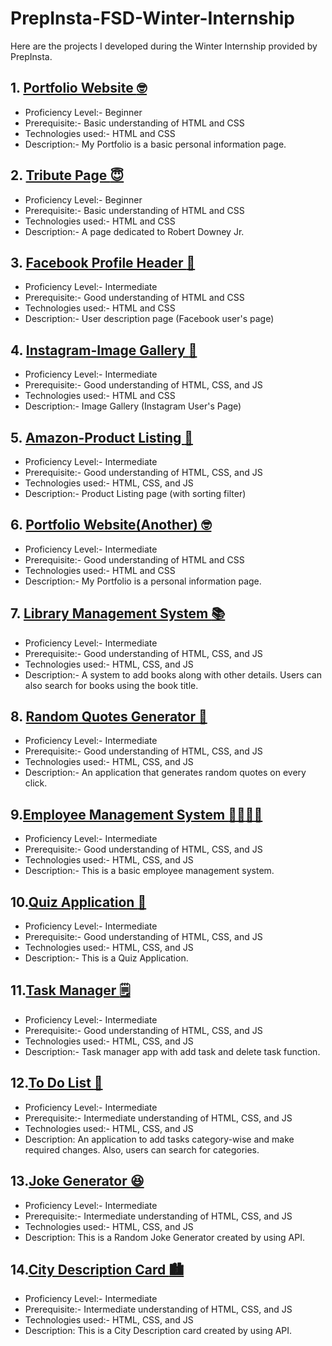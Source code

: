 # PrepInsta-FSD-Winter-Internship
Here are the projects I developed during the Winter Internship provided by PrepInsta.
## 1. [Portfolio Website :nerd_face:](https://stiwari28.github.io/Prep-Insta-FSD-Winter-Internship/Portfolio/index.html)
- Proficiency Level:- Beginner
- Prerequisite:- Basic understanding of HTML and CSS 
- Technologies used:- HTML and CSS
- Description:- My Portfolio is a basic personal information page.
## 2. [Tribute Page :innocent:](https://stiwari28.github.io/Prep-Insta-FSD-Winter-Internship/Tribute_page/)
- Proficiency Level:- Beginner
- Prerequisite:- Basic understanding of HTML and CSS 
- Technologies used:- HTML and CSS
- Description:- A page dedicated to Robert Downey Jr.
## 3. [Facebook Profile Header :girl:](https://stiwari28.github.io/Prep-Insta-FSD-Winter-Internship/Facebook_Profile_Header/)
- Proficiency Level:- Intermediate
- Prerequisite:- Good understanding of HTML and CSS 
- Technologies used:- HTML and CSS
- Description:- User description page (Facebook user's page)
## 4. [Instagram-Image Gallery :city_sunset:](https://stiwari28.github.io/Prep-Insta-FSD-Winter-Internship/Instagram-ImageGallery/)
- Proficiency Level:- Intermediate
- Prerequisite:- Good understanding of HTML, CSS, and JS 
- Technologies used:- HTML and CSS
- Description:- Image Gallery (Instagram User's Page)
## 5. [Amazon-Product Listing :shopping_cart:](https://stiwari28.github.io/Prep-Insta-FSD-Winter-Internship/Amazon-ProductListing/)
- Proficiency Level:- Intermediate
- Prerequisite:- Good understanding of HTML, CSS, and JS 
- Technologies used:- HTML, CSS, and JS
- Description:- Product Listing page (with sorting filter)
## 6. [Portfolio Website(Another) :nerd_face:](https://stiwari28.github.io/Prep-Insta-FSD-Winter-Internship/SecondPortfolio/index.html)
- Proficiency Level:- Intermediate 
- Prerequisite:- Good understanding of HTML and CSS 
- Technologies used:- HTML and CSS
- Description:- My Portfolio is a personal information page.
## 7. [Library Management System :books:](https://stiwari28.github.io/Prep-Insta-FSD-Winter-Internship/Library_Management_System/)
- Proficiency Level:- Intermediate 
- Prerequisite:- Good understanding of HTML, CSS, and JS
- Technologies used:- HTML, CSS, and JS
- Description:- A system to add books along with other details. Users can also search for books using the book title.
## 8. [Random Quotes Generator :open_book:](https://stiwari28.github.io/Prep-Insta-FSD-Winter-Internship/Random_Quotes_Generator/)
- Proficiency Level:- Intermediate 
- Prerequisite:- Good understanding of HTML, CSS, and JS
- Technologies used:- HTML, CSS, and JS
- Description:- An application that generates random quotes on every click.
## 9.[Employee Management System :man_office_worker::woman_office_worker:](https://stiwari28.github.io/Prep-Insta-FSD-Winter-Internship/Employee_Management_System/) 
- Proficiency Level:- Intermediate 
- Prerequisite:- Good understanding of HTML, CSS, and JS
- Technologies used:- HTML, CSS, and JS
- Description:- This is a basic employee management system.
## 10.[Quiz Application :open_book:](https://stiwari28.github.io/Prep-Insta-FSD-Winter-Internship/Quiz_Application/)
- Proficiency Level:- Intermediate 
- Prerequisite:- Good understanding of HTML, CSS, and JS
- Technologies used:- HTML, CSS, and JS
- Description:- This is a Quiz Application. 
## 11.[Task Manager :spiral_notepad:](https://stiwari28.github.io/Prep-Insta-FSD-Winter-Internship/Task_Manager/)
- Proficiency Level:- Intermediate 
- Prerequisite:- Good understanding of HTML, CSS, and JS
- Technologies used:- HTML, CSS, and JS
- Description:- Task manager app with add task and delete task function. 
## 12.[To Do List :bookmark_tabs:](https://stiwari28.github.io/Prep-Insta-FSD-Winter-Internship/To-Do-List/)
- Proficiency Level:- Intermediate 
- Prerequisite:- Intermediate understanding of HTML, CSS, and JS
- Technologies used:- HTML, CSS, and JS
- Description: An application to add tasks category-wise and make required changes. Also, users can search for categories. 
## 13.[Joke Generator :laughing:](https://stiwari28.github.io/Prep-Insta-FSD-Winter-Internship/JokeGenerator/)
- Proficiency Level:- Intermediate 
- Prerequisite:- Intermediate understanding of HTML, CSS, and JS
- Technologies used:- HTML, CSS, and JS
- Description: This is a Random Joke Generator created by using API. 
## 14.[City Description Card :cityscape:](https://stiwari28.github.io/Prep-Insta-FSD-Winter-Internship/CityDescriptionCard/)
- Proficiency Level:- Intermediate 
- Prerequisite:- Intermediate understanding of HTML, CSS, and JS
- Technologies used:- HTML, CSS, and JS
- Description: This is a City Description card created by using API.
